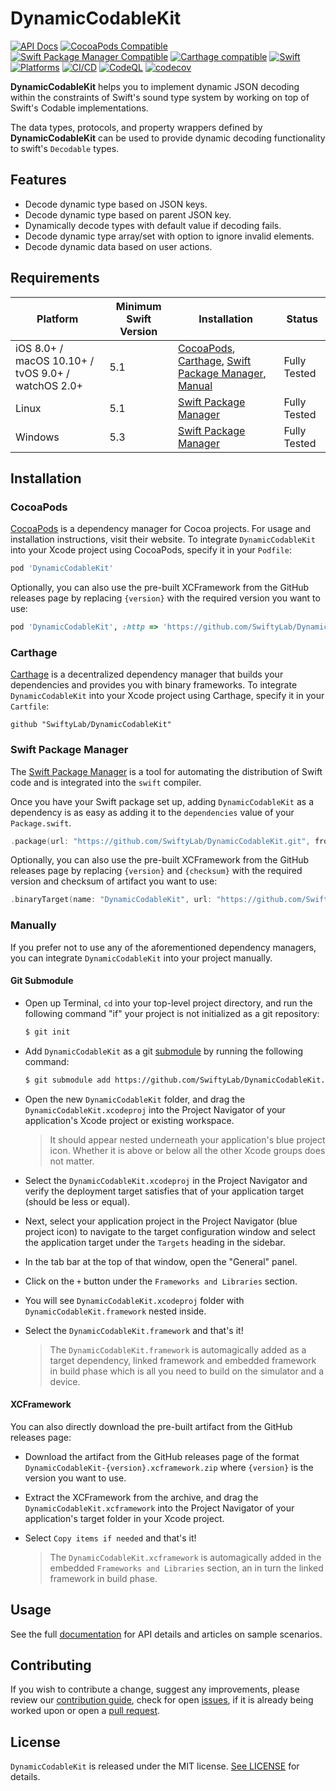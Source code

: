 # DynamicCodableKit

[![API Docs](http://img.shields.io/badge/Read_the-docs-2196f3.svg)](https://swiftylab.github.io/DynamicCodableKit/documentation/dynamiccodablekit/)
[![CocoaPods Compatible](https://img.shields.io/cocoapods/v/DynamicCodableKit.svg?label=CocoaPods&color=C90005)](https://badge.fury.io/co/DynamicCodableKit)
[![Swift Package Manager Compatible](https://img.shields.io/github/v/tag/SwiftyLab/DynamicCodableKit?label=SPM&color=orange)](https://badge.fury.io/gh/SwiftyLab%2FDynamicCodableKit)
[![Carthage compatible](https://img.shields.io/badge/Carthage-compatible-4BC51D.svg)](https://github.com/Carthage/Carthage)
[![Swift](https://img.shields.io/badge/Swift-5-orange)](https://img.shields.io/badge/Swift-5-DE5D43)
[![Platforms](https://img.shields.io/badge/Platforms-all-sucess)](https://img.shields.io/badge/Platforms-all-sucess)
[![CI/CD](https://github.com/SwiftyLab/DynamicCodableKit/actions/workflows/main.yml/badge.svg?event=push)](https://github.com/SwiftyLab/DynamicCodableKit/actions/workflows/main.yml)
[![CodeQL](https://github.com/SwiftyLab/DynamicCodableKit/actions/workflows/codeql-analysis.yml/badge.svg?event=schedule)](https://github.com/SwiftyLab/DynamicCodableKit/actions/workflows/codeql-analysis.yml)
[![codecov](https://codecov.io/gh/SwiftyLab/DynamicCodableKit/branch/main/graph/badge.svg?token=QIM4SKWNCS)](https://codecov.io/gh/SwiftyLab/DynamicCodableKit)

**DynamicCodableKit** helps you to implement dynamic JSON decoding within the constraints of Swift's sound type system by working on top of Swift's Codable implementations.

The data types, protocols, and property wrappers defined by **DynamicCodableKit** can be used to provide dynamic decoding functionality to swift's `Decodable` types.

## Features

- Decode dynamic type based on JSON keys.
- Decode dynamic type based on parent JSON key.
- Dynamically decode types with default value if decoding fails.
- Decode dynamic type array/set with option to ignore invalid elements.
- Decode dynamic data based on user actions.

## Requirements

| Platform | Minimum Swift Version | Installation | Status |
| --- | --- | --- | --- |
| iOS 8.0+ / macOS 10.10+ / tvOS 9.0+ / watchOS 2.0+ | 5.1 | [CocoaPods](#cocoapods), [Carthage](#carthage), [Swift Package Manager](#swift-package-manager), [Manual](#manually) | Fully Tested |
| Linux | 5.1 | [Swift Package Manager](#swift-package-manager) | Fully Tested |
| Windows | 5.3 | [Swift Package Manager](#swift-package-manager) | Fully Tested |

## Installation

### CocoaPods

[CocoaPods](https://cocoapods.org) is a dependency manager for Cocoa projects. For usage and installation instructions, visit their website. To integrate `DynamicCodableKit` into your Xcode project using CocoaPods, specify it in your `Podfile`:

```ruby
pod 'DynamicCodableKit'
```

Optionally, you can also use the pre-built XCFramework from the GitHub releases page by replacing `{version}` with the required version you want to use:

```ruby
pod 'DynamicCodableKit', :http => 'https://github.com/SwiftyLab/DynamicCodableKit/releases/download/v{version}/DynamicCodableKit-{version}.xcframework.zip'
```

### Carthage

[Carthage](https://github.com/Carthage/Carthage) is a decentralized dependency manager that builds your dependencies and provides you with binary frameworks. To integrate `DynamicCodableKit` into your Xcode project using Carthage, specify it in your `Cartfile`:

```ogdl
github "SwiftyLab/DynamicCodableKit"
```

### Swift Package Manager

The [Swift Package Manager](https://swift.org/package-manager/) is a tool for automating the distribution of Swift code and is integrated into the `swift` compiler.

Once you have your Swift package set up, adding `DynamicCodableKit` as a dependency is as easy as adding it to the `dependencies` value of your `Package.swift`.

```swift
.package(url: "https://github.com/SwiftyLab/DynamicCodableKit.git", from: "1.0.0"),
```

Optionally, you can also use the pre-built XCFramework from the GitHub releases page by replacing `{version}` and `{checksum}` with the required version and checksum of artifact you want to use:

```swift
.binaryTarget(name: "DynamicCodableKit", url: "https://github.com/SwiftyLab/DynamicCodableKit/releases/download/v{version}/DynamicCodableKit-{version}.xcframework.zip", checksum: "{checksum}"),
```

### Manually

If you prefer not to use any of the aforementioned dependency managers, you can integrate `DynamicCodableKit` into your project manually.

#### Git Submodule

- Open up Terminal, `cd` into your top-level project directory, and run the following command "if" your project is not initialized as a git repository:

  ```bash
  $ git init
  ```

- Add `DynamicCodableKit` as a git [submodule](https://git-scm.com/docs/git-submodule) by running the following command:

  ```bash
  $ git submodule add https://github.com/SwiftyLab/DynamicCodableKit.git
  ```

- Open the new `DynamicCodableKit` folder, and drag the `DynamicCodableKit.xcodeproj` into the Project Navigator of your application's Xcode project or existing workspace.

    > It should appear nested underneath your application's blue project icon. Whether it is above or below all the other Xcode groups does not matter.

- Select the `DynamicCodableKit.xcodeproj` in the Project Navigator and verify the deployment target satisfies that of your application target (should be less or equal).
- Next, select your application project in the Project Navigator (blue project icon) to navigate to the target configuration window and select the application target under the `Targets` heading in the sidebar.
- In the tab bar at the top of that window, open the "General" panel.
- Click on the `+` button under the `Frameworks and Libraries` section.
- You will see `DynamicCodableKit.xcodeproj` folder with `DynamicCodableKit.framework` nested inside.
- Select the `DynamicCodableKit.framework` and that's it!

  > The `DynamicCodableKit.framework` is automagically added as a target dependency, linked framework and embedded framework in build phase which is all you need to build on the simulator and a device.

#### XCFramework

You can also directly download the pre-built artifact from the GitHub releases page:

- Download the artifact from the GitHub releases page of the format `DynamicCodableKit-{version}.xcframework.zip` where `{version}` is the version you want to use.
- Extract the XCFramework from the archive, and drag the `DynamicCodableKit.xcframework` into the Project Navigator of your application's target folder in your Xcode project.
- Select `Copy items if needed` and that's it!

  > The `DynamicCodableKit.xcframework` is automagically added in the embedded `Frameworks and Libraries` section, an in turn the linked framework in build phase.

## Usage

See the full [documentation](https://swiftylab.github.io/DynamicCodableKit/documentation/dynamiccodablekit/) for API details and articles on sample scenarios.

## Contributing

If you wish to contribute a change, suggest any improvements,
please review our [contribution guide](CONTRIBUTING.md),
check for open [issues](https://github.com/SwiftyLab/DynamicCodableKit/issues), if it is already being worked upon
or open a [pull request](https://github.com/SwiftyLab/DynamicCodableKit/pulls).

## License

`DynamicCodableKit` is released under the MIT license. [See LICENSE](LICENSE) for details.